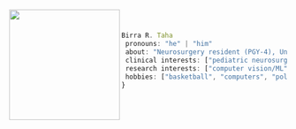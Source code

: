 <h1> <br> </h1>
<img align="left" src="https://pics.craiyon.com/2023-07-08/4c10eac89bc743cc9073b9355d18583d.webp" width="200">
<!-- **img align='right' src="https://media.giphy.com/media/ao9DUiTKH60XS/giphy.gif" width="200">
-->
<h3 alight = "center"> <br> </h3>
 


 ```javascript
 Birra R. Taha
  pronouns: "he" | "him"
  about: "Neurosurgery resident (PGY-4), University of Minnesota"
  clinical interests: ["pediatric neurosurgery", "functional neurosurgery / neuromodulation"]
  research interests: ["computer vision/ML", "neuroimaging"]
  hobbies: ["basketball", "computers", "politics"]
}

 ```



<!--
**birra-taha/birra-taha** is a ✨ _special_ ✨ repository because its `README.md` (this file) appears on your GitHub profile.

Here are some ideas to get you started:

- 🔭 I’m currently working on ...
- 🌱 I’m currently learning ...
- 👯 I’m looking to collaborate on ...
- 🤔 I’m looking for help with ...
- 💬 Ask me about ...
- 📫 How to reach me: ...
- 😄 Pronouns: ...
- ⚡ Fun fact: ...
-->
